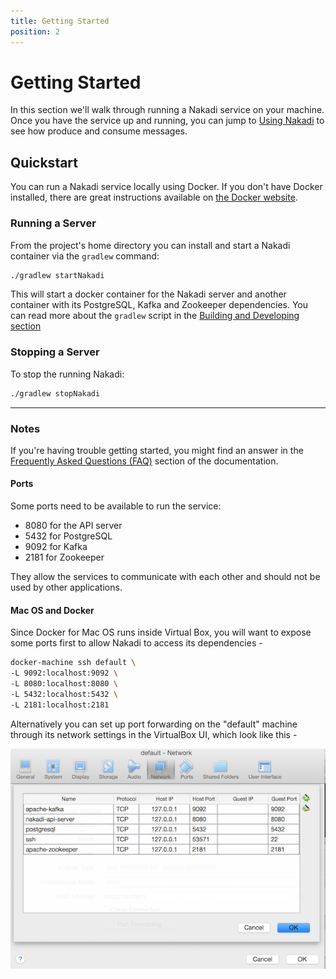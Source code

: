 ```yaml
---
title: Getting Started
position: 2
---
```


# Getting Started

In this section we'll walk through running a Nakadi service on your machine.
Once you have the service up and running, you can jump to
[Using Nakadi](./using.html) to see how produce and consume messages.

## Quickstart

You can run a Nakadi service locally using Docker. If you don't have Docker
installed, there are great instructions available on
[the Docker website](https://www.docker.com/).

### Running a Server

From the project's home directory you can install and start a Nakadi container
via the `gradlew` command:

```sh
./gradlew startNakadi
```

This will start a docker container for the Nakadi server and another container
with its PostgreSQL, Kafka and Zookeeper dependencies. You can read more about
the `gradlew` script in the [Building and Developing section](./developing.html)

### Stopping a Server

To stop the running Nakadi:

```sh
./gradlew stopNakadi
```

---

### Notes

If you're having trouble getting started, you might find an answer in the
[Frequently Asked Questions (FAQ)](./faq.html) section of the documentation.

#### Ports

Some ports need to be available to run the service:

-  8080 for the API server
-  5432 for PostgreSQL
-  9092 for Kafka
-  2181 for Zookeeper

They allow the services to communicate with each other and should not be used
by other applications.

#### Mac OS and Docker

Since Docker for Mac OS runs inside Virtual Box, you will  want to expose
some ports first to allow Nakadi to access its dependencies -

```sh
docker-machine ssh default \
-L 9092:localhost:9092 \
-L 8080:localhost:8080 \
-L 5432:localhost:5432 \
-L 2181:localhost:2181
```

Alternatively you can set up port forwarding on the "default" machine through
its network settings in the VirtualBox UI, which look like this -

![vbox](./images/vbox.png)
